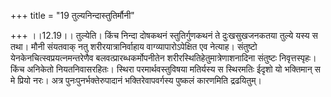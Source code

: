 +++
title = "19 तुल्यनिन्दास्तुतिर्मौनी"

+++
।।12.19।। तुल्येति। किंच निन्दा दोषकथनं स्तुतिर्गुणकथनं ते दुःखसुखजनकतया
तुल्ये यस्य स तथा। मौनी संयतवाक् नतु शरीरयात्रानिर्वाहाय
वाग्व्यापारोऽपेक्षित एव नेत्याह। संतुष्टो येनकेनचित्स्वप्रयत्नमन्तरेणैव
बलवत्प्रारब्धकर्मोपनीतेन शरीरस्थितिहेतुमात्रेणाशनादिना संतुष्टः
निवृत्तस्पृहः। किंच अनिकेतो नियतनिवासरहितः। स्थिरा परमार्थवस्तुविषया
मतिर्यस्य स स्थिरमतिः ईदृशो यो भक्तिमान् स मे प्रियो नरः। अत्र
पुनःपुनर्भक्तेरुपादानं भक्तिरेवापवर्गस्य पुष्कलं कारणमिति द्रढयितुम्।
